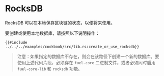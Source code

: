 # RocksDB

RocksDB 可以在本地保存区块链的状态，以便将来使用。

要创建或使用本地数据库，请按照以下说明操作：

```rust,ignore
{{#include ../../../examples/cookbook/src/lib.rs:create_or_use_rocksdb}}
```

> 注意：如果指定的数据库不存在，则会在该路径下创建一个新的数据库。要使用上述代码片段，必须存在 `fuel-core` 二进制文件，或者必须同时启用 `fuel-core-lib` 和 `rocksdb` 功能。
